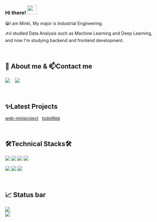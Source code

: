 <div align="left">

### Hi there! <img src="https://raw.githubusercontent.com/MartinHeinz/MartinHeinz/master/wave.gif" width="30px">
😀I am Minki, My major is Industrial Engineering.

  
✍I studied Data Analysis such as Machine Learning and Deep Learning, <br>
  and now I'm studying backend and frontend development.

<br>

## 👀 About me & 📫Contact me
<a href="https://fragrant-nail-ad6.notion.site/Minki-s-Blog-46b2ca76966447ac8eee24e0033ec4d6"><img src="https://img.shields.io/badge/Notion-100000?style=for-the-badge&logo=Notion&logoColor=white"/></a> &nbsp;&nbsp;
<a href="mailto:minki5050@gmail.com"><img src="https://img.shields.io/badge/Gmail-D14836?style=for-the-badge&logo=gmail&logoColor=white"/></a>

<br>

## ✨Latest Projects
[web-miniproject](https://github.com/minki0415/web-miniproject)&nbsp;&nbsp;
[todoWeb](https://github.com/minki0415/todoWeb)

<br>

## 🛠Technical Stacks🛠

<p>
<img src="https://img.shields.io/badge/Java-007396?&style=flat-square&logo=java&logoColor=white"/> 
<img src="https://img.shields.io/badge/Python-3766AB?style=flat-square&logo=Python&logoColor=white"/> 
<img src="https://img.shields.io/badge/Oracle-F80000?style=flat-square&logo=Oracle&logoColor=white"/> 
<img src="https://img.shields.io/badge/MySQL-4479A1?style=flat-square&logo=MySQL&logoColor=white"/>
</p>
<p>
<img src="https://img.shields.io/badge/JavaScript-323330?style=flat-square&logo=javascript&logoColor=F7DF1E" />
<img src="https://img.shields.io/badge/HTML5-E34F26?&style=flat-square&logo=html5&logoColor=white"/> 
<img src="https://img.shields.io/badge/CSS3-1572B6?style=flat-square&logo=css3&logoColor=white" /> 
</p>


<br>

## 📈 Status bar
<img src="https://github-readme-stats.vercel.app/api?username=minki0415&layout=compact&show_icons=true&theme=vue&hide_border=true"><br>
<img src="https://github-readme-stats.vercel.app/api/top-langs/?username=minki0415&layout=compact&theme=vue&hide_border=true" >
</div>

